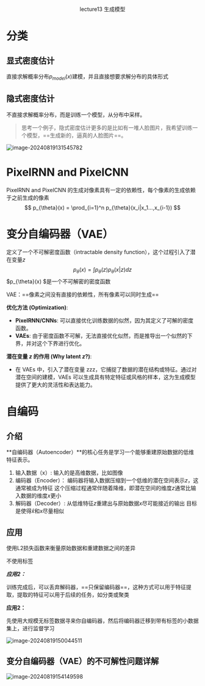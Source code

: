 <center>lecture13 生成模型</center>

# 分类

## 显式密度估计

直接求解概率分布$p_{model}(x)$建模，并且直接想要求解分布的具体形式

## 隐式密度估计

不直接求解概率分布，而是训练一个模型，从分布中采样。

> 思考一个例子，隐式密度估计更多的是比如有一堆人脸图片，我希望训练一个模型，==生成新的，逼真的人脸图片==。

![image-20240819131545782](D:\zjPhD\notes\notes\AI\cs231n\图片\\44.png)

# PixelRNN and PixelCNN 

PixelRNN and PixelCNN 的生成对像素具有一定的依赖性，每个像素的生成依赖于之前生成的像素
$$
p_{\theta}(x) = \prod_{i=1}^n p_{\theta}(x_i|x_1…,x_{i-1})
$$

# 变分自编码器（VAE）

定义了一个不可解密度函数（intractable density function），这个过程引入了潜在变量$z$
$$
p_{\theta}(x) = \int p_{\theta}(z)p_{\theta}(x|z)dz
$$
$p_{\theta}(x) $是一个不可解密的密度函数

VAE：==像素之间没有直接的依赖性，所有像素可以同时生成==

**优化方法 (Optimization)**:

- **PixelRNN/CNNs**: 可以直接优化训练数据的似然，因为其定义了可解的密度函数。
- **VAEs**: 由于密度函数不可解，无法直接优化似然，而是推导出一个似然的下界，并对这个下界进行优化。

**潜在变量 $z$ 的作用 (Why latent $z$?)**:

- 在 VAEs 中，引入了潜在变量 zzz，它捕捉了数据的潜在结构或特征。通过对潜在空间的建模，VAEs 可以生成具有特定特征或风格的样本，这为生成模型提供了更大的灵活性和表达能力。

# 自编码

## 介绍

**自编码器（Autoencoder）**的核心任务是学习一个能够重建原始数据的低维特征表示。

1. 输入数据（x）:
   输入的是高维数据，比如图像
2. 编码器（Encoder）：
   编码器将输入数据压缩到一个低维的潜在空间表示$z$，这通常被成为特征
   这个压缩过程通常伴随着降维，即潜在空间的维度$z$通常比输入数据的维度$x$更小
3. 解码器（Decoder）:
   从低维特征$z$重建出与原始数据$x$尽可能接近的输出
   目标是使得$\hat x$和$x$尽量相似

## 应用

使用L2损失函数来衡量原始数据和重建数据之间的差异

不使用标签

***应用2：***

训练完成后，可以丢弃解码器，==只保留编码器==，这种方式可以用于特征提取，提取的特征可以用于后续的任务，如分类或聚类

**应用2：**

先使用大规模无标签数据寻来你自编码器，然后将编码器迁移到带有标签的小数据集上，进行监督学习

![image-20240819150044511](D:\zjPhD\notes\notes\AI\cs231n\图片\45.png)

## 变分自编码器（VAE）的不可解性问题详解

![image-20240819154149598](D:\zjPhD\notes\notes\AI\cs231n\图片\46.png)

